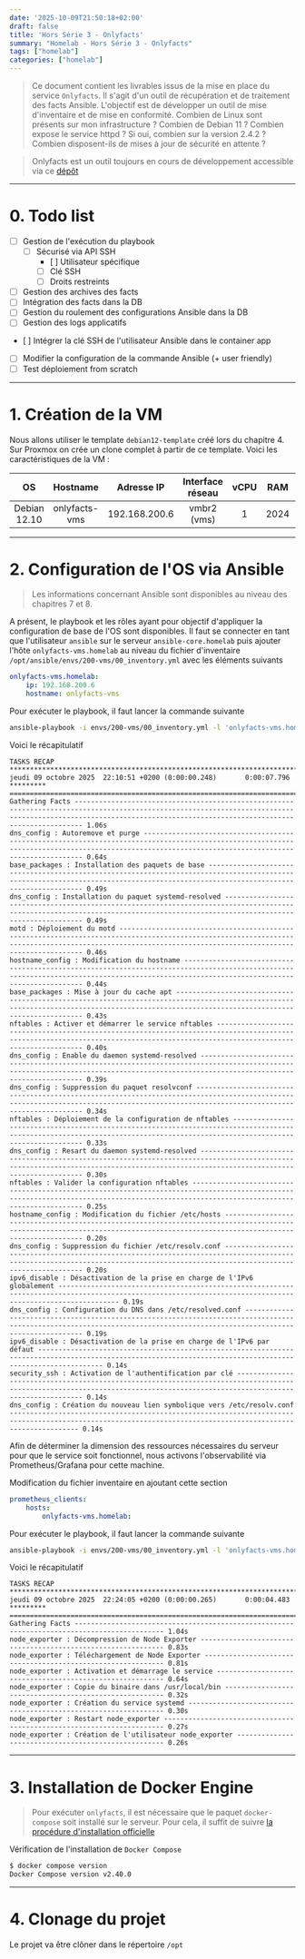 ```yaml
---
date: '2025-10-09T21:50:18+02:00'
draft: false
title: 'Hors Série 3 - Onlyfacts'
summary: "Homelab - Hors Série 3 - Onlyfacts"
tags: ["homelab"]
categories: ["homelab"]
---
```


> Ce document contient les livrables issus de la mise en place du service `Onlyfacts`. Il s'agit d'un outil de récupération et de traitement des facts Ansible. L'objectif est de développer un outil de mise d'inventaire et de mise en conformité. Combien de Linux sont présents sur mon infrastructure ? Combien de Debian 11 ? Combien expose le service httpd ? Si oui, combien sur la version 2.4.2 ? Combien disposent-ils de mises à jour de sécurité en attente ?

> Onlyfacts est un outil toujours en cours de développement accessible via ce [dépôt](https://gitlab.com/nicolas.gobert/onlyfacts)

---

# 0. Todo list

- [ ] Gestion de l'exécution du playbook
    - [ ] Sécurisé via API SSH
        - [ ] Utilisateur spécifique
        - [ ] Clé SSH 
        - [ ] Droits restreints
- [ ] Gestion des archives des facts
- [ ] Intégration des facts dans la DB
- [ ] Gestion du roulement des configurations Ansible dans la DB
- [ ] Gestion des logs applicatifs
- [ ] Intégrer la clé SSH de l'utilisateur Ansible dans le container app
- [ ] Modifier la configuration de la commande Ansible (+ user friendly)
- [ ] Test déploiement from scratch

---

# 1. Création de la VM

Nous allons utiliser le template `debian12-template` créé lors du chapitre 4. Sur Proxmox on crée un clone complet à partir de ce template. Voici les caractéristiques de la VM :

| OS      | Hostname     | Adresse IP | Interface réseau | vCPU    | RAM   | Stockage
|:-:    |:-:    |:-:    |:-:    |:-:    |:-:    |:-:
| Debian 12.10     | onlyfacts-vms      | 192.168.200.6    | vmbr2 (vms)    | 1     | 2024   | 20Gio

---

# 2. Configuration de l'OS via Ansible

> Les informations concernant Ansible sont disponibles au niveau des chapitres 7 et 8.

A présent, le playbook et les rôles ayant pour objectif d'appliquer la configuration de base de l'OS sont disponibles. Il faut se connecter en tant que l'utilisateur `ansible` sur le serveur `ansible-core.homelab` puis ajouter l'hôte `onlyfacts-vms.homelab` au niveau du fichier d'inventaire `/opt/ansible/envs/200-vms/00_inventory.yml` avec les éléments suivants

```yml
onlyfacts-vms.homelab:
    ip: 192.168.200.6
    hostname: onlyfacts-vms
```

Pour exécuter le playbook, il faut lancer la commande suivante

```bash
ansible-playbook -i envs/200-vms/00_inventory.yml -l 'onlyfacts-vms.homelab,' playbooks/00_config_vm.yml
```

Voici le récapitulatif

```
TASKS RECAP *******************************************************************************************************************************************************************************************************************************
jeudi 09 octobre 2025  22:10:51 +0200 (0:00:00.248)       0:00:07.796 ********* 
=============================================================================== 
Gathering Facts -------------------------------------------------------------------------------------------------------------------------------------------------------------------------------------------------------------------- 1.06s
dns_config : Autoremove et purge --------------------------------------------------------------------------------------------------------------------------------------------------------------------------------------------------- 0.64s
base_packages : Installation des paquets de base ----------------------------------------------------------------------------------------------------------------------------------------------------------------------------------- 0.49s
dns_config : Installation du paquet systemd-resolved ------------------------------------------------------------------------------------------------------------------------------------------------------------------------------- 0.49s
motd : Déploiement du motd --------------------------------------------------------------------------------------------------------------------------------------------------------------------------------------------------------- 0.46s
hostname_config : Modification du hostname ----------------------------------------------------------------------------------------------------------------------------------------------------------------------------------------- 0.44s
base_packages : Mise à jour du cache apt ------------------------------------------------------------------------------------------------------------------------------------------------------------------------------------------- 0.43s
nftables : Activer et démarrer le service nftables --------------------------------------------------------------------------------------------------------------------------------------------------------------------------------- 0.40s
dns_config : Enable du daemon systemd-resolved ------------------------------------------------------------------------------------------------------------------------------------------------------------------------------------- 0.39s
dns_config : Suppression du paquet resolvconf -------------------------------------------------------------------------------------------------------------------------------------------------------------------------------------- 0.34s
nftables : Déploiement de la configuration de nftables ----------------------------------------------------------------------------------------------------------------------------------------------------------------------------- 0.33s
dns_config : Resart du daemon systemd-resolved ------------------------------------------------------------------------------------------------------------------------------------------------------------------------------------- 0.30s
nftables : Valider la configuration nftables --------------------------------------------------------------------------------------------------------------------------------------------------------------------------------------- 0.25s
hostname_config : Modification du fichier /etc/hosts ------------------------------------------------------------------------------------------------------------------------------------------------------------------------------- 0.20s
dns_config : Suppression du fichier /etc/resolv.conf ------------------------------------------------------------------------------------------------------------------------------------------------------------------------------- 0.20s
ipv6_disable : Désactivation de la prise en charge de l'IPv6 globalement ----------------------------------------------------------------------------------------------------------------------------------------------------------- 0.19s
dns_config : Configuration du DNS dans /etc/resolved.conf -------------------------------------------------------------------------------------------------------------------------------------------------------------------------- 0.19s
ipv6_disable : Désactivation de la prise en charge de l'IPv6 par défaut ------------------------------------------------------------------------------------------------------------------------------------------------------------ 0.14s
security_ssh : Activation de l'authentification par clé ---------------------------------------------------------------------------------------------------------------------------------------------------------------------------- 0.14s
dns_config : Création du nouveau lien symbolique vers /etc/resolv.conf ------------------------------------------------------------------------------------------------------------------------------------------------------------- 0.14s
```

Afin de déterminer la dimension des ressources nécessaires du serveur pour que le service soit fonctionnel, nous activons l'observabilité via Prometheus/Grafana pour cette machine.

Modification du fichier inventaire en ajoutant cette section

```yaml
prometheus_clients:
    hosts:
        onlyfacts-vms.homelab: 
```

Pour exécuter le playbook, il faut lancer la commande suivante

```bash
ansible-playbook -i envs/200-vms/00_inventory.yml -l 'onlyfacts-vms.homelab,' playbooks/01_prometheus_node_exporter.yml
```

Voici le récapitulatif

```
TASKS RECAP *******************************************************************************************************
jeudi 09 octobre 2025  22:24:05 +0200 (0:00:00.265)       0:00:04.483 ********* 
=============================================================================== 
Gathering Facts -------------------------------------------------------------------------------------------- 1.04s
node_exporter : Décompression de Node Exporter ------------------------------------------------------------- 0.83s
node_exporter : Téléchargement de Node Exporter ------------------------------------------------------------ 0.81s
node_exporter : Activation et démarrage le service --------------------------------------------------------- 0.64s
node_exporter : Copie du binaire dans /usr/local/bin ------------------------------------------------------- 0.32s
node_exporter : Création du service systemd ---------------------------------------------------------------- 0.30s
node_exporter : Restart node_exporter ---------------------------------------------------------------------- 0.27s
node_exporter : Création de l'utilisateur node_exporter ---------------------------------------------------- 0.26s
```

---

# 3. Installation de Docker Engine

> Pour exécuter `onlyfacts`, il est nécessaire que le paquet `docker-compose` soit installé sur le serveur. Pour cela, il suffit de suivre [la procédure d'installation officielle](https://docs.docker.com/engine/install/debian/#install-using-the-repository)

Vérification de l'installation de `Docker Compose`

```bash
$ docker compose version
Docker Compose version v2.40.0
```

---

# 4. Clonage du projet

Le projet va être clôner dans le répertoire `/opt`

```bash

```

